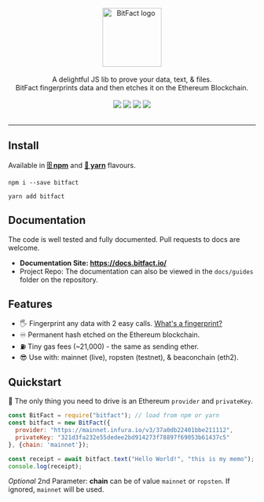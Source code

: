 <p align="center">
<img src="https://raw.githubusercontent.com/zachalam/BitFact/master/readme/logo.png" alt="BitFact logo" title="BitFact" align="center" height="120" />
<br /><br />
A delightful JS lib to prove your data, text, & files. 
<br />
BitFact fingerprints data and then etches it on the Ethereum Blockchain.
<br /><br />
<img src="https://img.shields.io/github/issues/zachalam/BitFact" />
<img src="https://img.shields.io/github/license/zachalam/BitFact" />
<img src="https://img.shields.io/npm/v/bitfact" />
<img src="https://img.shields.io/bundlephobia/minzip/bitfact" />
<br /><br />
</p>

---

## Install
Available in **[🗄️ npm](https://www.npmjs.com/package/bitfact)** and **[🧶 yarn](https://yarnpkg.com/package/bitfact)** flavours.
```
npm i --save bitfact
```
```
yarn add bitfact
```

## Documentation
The code is well tested and fully documented. Pull requests to docs are welcome.
- **Documentation Site: https://docs.bitfact.io/**
- Project Repo: The documentation can also be viewed in the `docs/guides` folder on the repository.

## Features
- 🖐️ Fingerprint any data with 2 easy calls. [What's a fingerprint?](https://en.wikipedia.org/wiki/Fingerprint_(computing))
- ♾️ Permanent hash etched on the Ethereum blockchain.
- ⛽ Tiny gas fees (~21,000) - the same as sending ether.
- 😎 Use with: mainnet (live), ropsten (testnet), & beaconchain (eth2).

## Quickstart
🚗 The only thing you need to drive is an Ethereum `provider` and `privateKey`. 
```javascript
const BitFact = require("bitfact"); // load from npm or yarn
const bitfact = new BitFact({ 
  provider: "https://mainnet.infura.io/v3/37a0db22401bbe211112",
  privateKey: "321d3fa232e55dedee2bd914273f78897f69053b61437c5"
}, {chain: 'mainnet'});

const receipt = await bitfact.text("Hello World!", "this is my memo");
console.log(receipt);

```
*Optional* 2nd Parameter: **chain** can be of value `mainnet` or `ropsten`. If ignored, `mainnet` will be used.
